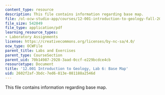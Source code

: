 ```yaml
---
content_type: resource
description: This file contains information regarding base map.
file: /ol-ocw-studio-app/courses/12-001-introduction-to-geology-fall-2013/2602f2af3bdc7ed6813e081188a2546d_MIT12_001F13_Lab6-Basemap.pdf
file_size: 542049
file_type: application/pdf
learning_resource_types:
- Laboratory Assignments
license: https://creativecommons.org/licenses/by-nc-sa/4.0/
ocw_type: OCWFile
parent_title: Labs and Exercises
parent_type: CourseSection
parent_uid: 70b14987-2928-3aad-0ccf-e229bcdce4cb
resourcetype: Document
title: '12.001 Introduction to Geology, Lab 6: Base Map'
uid: 2602f2af-3bdc-7ed6-813e-081188a2546d
---
```

This file contains information regarding base map.